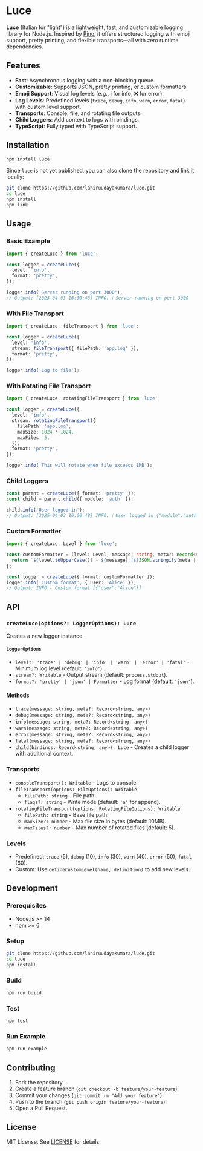 # Luce 

**Luce** (Italian for "light") is a lightweight, fast, and customizable logging library for Node.js. Inspired by [Pino](https://github.com/pinojs/pino), it offers structured logging with emoji support, pretty printing, and flexible transports—all with zero runtime dependencies.

## Features


- **Fast**: Asynchronous logging with a non-blocking queue.
- **Customizable**: Supports JSON, pretty printing, or custom formatters.
- **Emoji Support**: Visual log levels (e.g., ℹ️ for info, ❌ for error).
- **Log Levels**: Predefined levels (`trace`, `debug`, `info`, `warn`, `error`, `fatal`) with custom level support.
- **Transports**: Console, file, and rotating file outputs.
- **Child Loggers**: Add context to logs with bindings.
- **TypeScript**: Fully typed with TypeScript support.



## Installation

```bash
npm install luce
```

Since `luce` is not yet published, you can also clone the repository and link it locally:

```bash
git clone https://github.com/lahiruudayakumara/luce.git
cd luce
npm install
npm link
```

## Usage

### Basic Example

```typescript
import { createLuce } from 'luce';

const logger = createLuce({
  level: 'info',
  format: 'pretty',
});

logger.info('Server running on port 3000');
// Output: [2025-04-03 16:00:48] INFO: ℹ️ Server running on port 3000
```

### With File Transport

```typescript
import { createLuce, fileTransport } from 'luce';

const logger = createLuce({
  level: 'info',
  stream: fileTransport({ filePath: 'app.log' }),
  format: 'pretty',
});

logger.info('Log to file');
```

### With Rotating File Transport

```typescript
import { createLuce, rotatingFileTransport } from 'luce';

const logger = createLuce({
  level: 'info',
  stream: rotatingFileTransport({
    filePath: 'app.log',
    maxSize: 1024 * 1024,
    maxFiles: 5,
  }),
  format: 'pretty',
});

logger.info('This will rotate when file exceeds 1MB');
```

### Child Loggers

```typescript
const parent = createLuce({ format: 'pretty' });
const child = parent.child({ module: 'auth' });

child.info('User logged in');
// Output: [2025-04-03 16:00:48] INFO: ℹ️ User logged in {"module":"auth"}
```

### Custom Formatter

```typescript
import { createLuce, Level } from 'luce';

const customFormatter = (level: Level, message: string, meta?: Record<string, any>) => {
  return `${level.toUpperCase()} - ${message} [${JSON.stringify(meta || {})}]`;
};

const logger = createLuce({ format: customFormatter });
logger.info('Custom format', { user: 'Alice' });
// Output: INFO - Custom format [{"user":"Alice"}]
```

## API

### `createLuce(options?: LoggerOptions): Luce`
Creates a new logger instance.

#### `LoggerOptions`
- `level?: 'trace' | 'debug' | 'info' | 'warn' | 'error' | 'fatal'` - Minimum log level (default: `'info'`).
- `stream?: Writable` - Output stream (default: `process.stdout`).
- `format?: 'pretty' | 'json' | Formatter` - Log format (default: `'json'`).

#### Methods
- `trace(message: string, meta?: Record<string, any>)`
- `debug(message: string, meta?: Record<string, any>)`
- `info(message: string, meta?: Record<string, any>)`
- `warn(message: string, meta?: Record<string, any>)`
- `error(message: string, meta?: Record<string, any>)`
- `fatal(message: string, meta?: Record<string, any>)`
- `child(bindings: Record<string, any>): Luce` - Creates a child logger with additional context.

### Transports
- `consoleTransport(): Writable` - Logs to console.
- `fileTransport(options: FileOptions): Writable`
  - `filePath: string` - File path.
  - `flags?: string` - Write mode (default: `'a'` for append).
- `rotatingFileTransport(options: RotatingFileOptions): Writable`
  - `filePath: string` - Base file path.
  - `maxSize?: number` - Max file size in bytes (default: 10MB).
  - `maxFiles?: number` - Max number of rotated files (default: 5).

### Levels
- Predefined: `trace` (5), `debug` (10), `info` (30), `warn` (40), `error` (50), `fatal` (60).
- Custom: Use `defineCustomLevel(name, definition)` to add new levels.

## Development

### Prerequisites
- Node.js >= 14
- npm >= 6

### Setup
```bash
git clone https://github.com/lahiruudayakumara/luce.git
cd luce
npm install
```

### Build
```bash
npm run build
```

### Test
```bash
npm test
```

### Run Example
```bash
npm run example
```

## Contributing

1. Fork the repository.
2. Create a feature branch (`git checkout -b feature/your-feature`).
3. Commit your changes (`git commit -m "Add your feature"`).
4. Push to the branch (`git push origin feature/your-feature`).
5. Open a Pull Request.

## License

MIT License. See [LICENSE](LICENSE) for details.